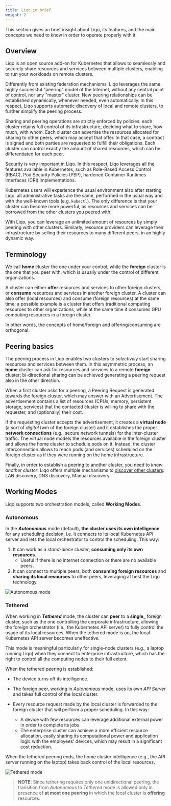 ```yaml
---
title: Liqo in brief
weight: 2
---
```


This section gives an brief insight about Liqo, its features, and the main concepts we need to know in order to operate properly with it.

## Overview
Liqo is an open source add-on for Kubernetes that allows to seamlessly and securely share resources and services between multiple clusters, enabling to run your workloads on remote clusters.

Differently from existing federation mechanisms, Liqo leverages the same highly successful "peering" model of the Internet, without any central point of control, nor any "master" cluster.
New peering relationships can be established dynamically, whenever needed, even automatically.
In this respect, Liqo supports automatic discovery of local and remote clusters, to further simplify the peering process.

Sharing and peering operations are strictly enforced by policies: each cluster retains full control of its infrastructure,
deciding what to share, how much, with whom. Each cluster can advertise the resources allocated for sharing to other peers, which may accept that offer. In that case, a contract is signed and both parties are requested to fulfill their obligations.
Each cluster can control exactly the amount of shared resources, which can be differentiated for each peer.

Security is very important in Liqo. In this respect, Liqo leverages all the features available in Kubernetes, such as
Role-Based Access Control (RBAC), Pod Security Policies (PSP), hardened Container Runtimes Interfaces (CRI) implementations.

Kubernetes users will experience the usual environment also after starting Liqo: all administrative tasks are the same, performed in the usual way and with the well-known tools (e.g. `kubectl`). The only difference is that your cluster can become more powerful, as resources and services can be borrowed from the other clusters you peered with.

With Liqo, you can leverage an unlimited amount of resources by simply peering with other clusters. Similarly, resource providers can leverage their infrastructure by selling their resources to many different peers, in an highly dynamic way.

## Terminology
We call **home** cluster the one under your control, while the **foreign** cluster is the one that you peer with, which is usually under the control of different organizations.

A cluster can either **offer** resources and services to other foreign clusters, or **consume** resources and services in another foreign cluster. A cluster can also offer (local resources) and consume (foreign resources) at the same time; a possible example is a cluster that offers traditional computing resources to other organizations, while at the same time it consumes GPU computing resources in a foreign cluster.

In other words, the concepts of home/foreign and offering/consuming are orthogonal.


## Peering basics

The peering process in Liqo enables two clusters to *selectively* start sharing resources and services between them.
In this asymmetric process, an **home** cluster can ask for resources and services to a remote **foreign** cluster; bi-directional sharing can be achieved generating a peering request also in the other direction.

When a first cluster asks for a peering, a Peering Request is generated towards the foreign cluster, which may answer with
an Advertisement. The advertisement contains a list of resources (CPUs, memory, persistent storage, services) that the contacted cluster is willing to share with the requester, and (optionally) their cost.

If the requesting cluster accepts the advertisement, it creates a **virtual node** (a sort of *digital twin* of the foreign cluster) and it establishes the proper **network connections** (e.g., secure network tunnels) for the inter-cluster traffic.
The virtual node models the resources available in the foreign cluster and allows the home cluster to schedule pods on it. Instead, the cluster interconnection allows to reach pods (and services) scheduled on the foreign cluster as if they were running on the home infrastructure.

Finally, in order to establish a peering to another cluster, you need to *know another cluster*. Liqo offers multiple mechanisms to [discover other clusters](../../configure/discovery): LAN discovery, DNS discovery, Manual discovery.


## Working Modes

Liqo supports two orchestration models, called **Working Modes**.

### Autonomous

In the **_Autonomous_** mode (default), **the cluster uses its own intelligence** for any scheduling decision, i.e. it connects to its local Kubernetes API server and lets the local orchestrator to control the scheduling. This way:

1. It can work as a _stand-alone cluster_, **consuming only its own resources**.
    * Useful if there is no internet connection or there are no available peers.
2. It can connect to multiple peers, both **consuming foreign resources** and **sharing its local resources** to other peers, leveraging at best the Liqo technology.

![Autonomous mode](/images/tray-agent/autonomous-mode.png)


### Tethered

When working in **_Tethered_** mode, the cluster can **peer** to a **single_** foreign cluster, such as the one controlling the corporate infrastructure, allowing the foreign orchestrator (i.e., the Kubernetes API server) to fully control the usage of its local resources.
When the tethered mode is on, the local Kubernetes API server becomes uneffective.

This mode is meaningful particularly for single-node clusters (e.g., a laptop running Liqo) when they connect to enterprise infrastructure, which has the right to control all the computing nodes to their full extent.

When the tethered peering is established:
  * The device turns off its intelligence.
  * The foreign peer, working in _Autonomous_ mode, uses its own _API Server_ and takes full control of the local cluster.
  * Every resource request made by the local cluster is forwarded to the foreign cluster that will perform a proper scheduling. In this way:

      * A device with few resources can leverage additional external power in order to complete its jobs.
      * The enterprise cluster can achieve a more efficient resource allocation, easily sharing its computational power and application logic with the employees' devices, which may result in a significant cost reduction.

When the tethered peering ends, the home cluster intelligence (e.g., the API server running on the laptop) takes back control of the local resources.

![Tethered mode](/images/tray-agent/tethered-mode.png)

> **NOTE**: Since tethering requires only one unidirectional peering, the transition from _Autonomous_ to _Tethered_ mode is allowed only in presence of **at most one peering** in which the local cluster is **offering** resources.

<!-- TODO I am not sure about the last part of the sentence, "in which the local cluster is **offering** resources." I believe it should be "we should have only one peer active", without any other conditions. -->